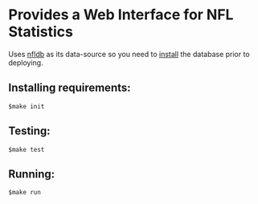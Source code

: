 # Provides a Web Interface for NFL Statistics

Uses [nfldb](https://github.com/BurntSushi/nfldb) as its data-source so you need to [install](https://github.com/BurntSushi/nfldb/wiki/Installation) the database prior to deploying.

## Installing requirements:
`$make init`

## Testing:
`$make test`

## Running:
`$make run`
